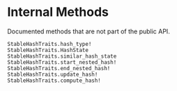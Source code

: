 # Internal Methods

Documented methods that are not part of the public API.

```@docs
StableHashTraits.hash_type!
StableHashTraits.HashState
StableHashTraits.similar_hash_state
StableHashTraits.start_nested_hash!
StableHashTraits.end_nested_hash!
StableHashTraits.update_hash!
StableHashTraits.compute_hash!
```
